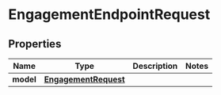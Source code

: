 
# EngagementEndpointRequest

## Properties
Name | Type | Description | Notes
------------ | ------------- | ------------- | -------------
**model** | [**EngagementRequest**](EngagementRequest.md) |  | 



